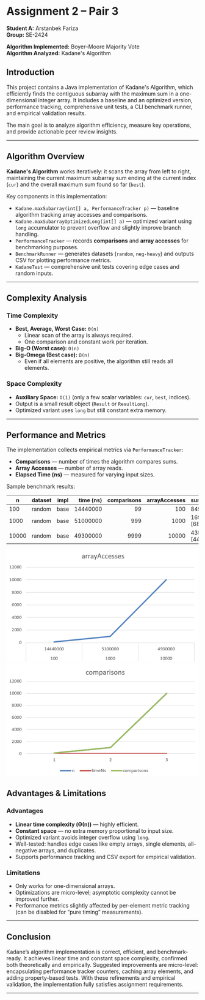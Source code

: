 # Assignment 2 – Pair 3
**Student A:** Arstanbek Fariza  
**Group:** SE-2424

**Algorithm Implemented:** Boyer–Moore Majority Vote  
**Algorithm Analyzed:** Kadane's Algorithm
## Introduction
This project contains a Java implementation of Kadane's Algorithm, which efficiently finds the contiguous subarray with the maximum sum in a one-dimensional integer array.
It includes a baseline and an optimized version, performance tracking, comprehensive unit tests, a CLI benchmark runner, and empirical validation results.

The main goal is to analyze algorithm efficiency, measure key operations, and provide actionable peer review insights.

---
## Algorithm Overview
**Kadane's Algorithm** works iteratively: it scans the array from left to right, maintaining the current maximum subarray sum ending at the current index (`cur`) and the overall maximum sum found so far (`best`).

Key components in this implementation:

- `Kadane.maxSubarray(int[] a, PerformanceTracker p)` — baseline algorithm tracking array accesses and comparisons.
- `Kadane.maxSubarrayOptimizedLong(int[] a)` — optimized variant using `long` accumulator to prevent overflow and slightly improve branch handling.
- `PerformanceTracker` — records **comparisons** and **array accesses** for benchmarking purposes.
- `BenchmarkRunner` — generates datasets (`random`, `neg-heavy`) and outputs CSV for plotting performance metrics.
- `KadaneTest` — comprehensive unit tests covering edge cases and random inputs.

---

## Complexity Analysis

### Time Complexity
- **Best, Average, Worst Case:** `Θ(n)`
    - Linear scan of the array is always required.
    - One comparison and constant work per iteration.
- **Big-O (Worst case):** `O(n)`
- **Big-Omega (Best case):** `Ω(n)`
    - Even if all elements are positive, the algorithm still reads all elements.

### Space Complexity
- **Auxiliary Space:** `O(1)` (only a few scalar variables: `cur`, `best`, indices).
- Output is a small result object (`Result` or `ResultLong`).
- Optimized variant uses `long` but still constant extra memory.


---

## Performance and Metrics

The implementation collects empirical metrics via `PerformanceTracker`:

- **Comparisons** — number of times the algorithm compares sums.
- **Array Accesses** — number of array reads.
- **Elapsed Time (ns)** — measured for varying input sizes.

Sample benchmark results:

| n      | dataset   | impl | time (ns) | comparisons | arrayAccesses | sum[start,end] |
| ------ | --------- | ---- |----------:| ----------:| -------------:| ---------------|
| 100    | random    | base |  14440000 | 99         | 100           | 849635 [5,96]  | |
| 1000   | random    | base |  51000000 | 999        | 1000          | 1699866 [686,982] |
| 10000  | random    | base |  49300000 | 9999       | 10000         | 4350358 [4433,6832] |

![img.png](img.png)
![img_1.png](img_1.png)
## Advantages & Limitations

### Advantages
- **Linear time complexity (Θ(n))** — highly efficient.
- **Constant space** — no extra memory proportional to input size.
- Optimized variant avoids integer overflow using `long`.
- Well-tested: handles edge cases like empty arrays, single elements, all-negative arrays, and duplicates.
- Supports performance tracking and CSV export for empirical validation.

### Limitations
- Only works for one-dimensional arrays.
- Optimizations are micro-level; asymptotic complexity cannot be improved further.
- Performance metrics slightly affected by per-element metric tracking (can be disabled for “pure timing” measurements).

---

## Conclusion
Kadane’s algorithm implementation is correct, efficient, and benchmark-ready. It achieves linear 
time and constant space complexity, confirmed both theoretically and empirically. Suggested 
improvements are micro-level: encapsulating performance tracker counters, caching array 
elements, and adding property-based tests. With these refinements and empirical validation, the 
implementation fully satisfies assignment requirements.

---
